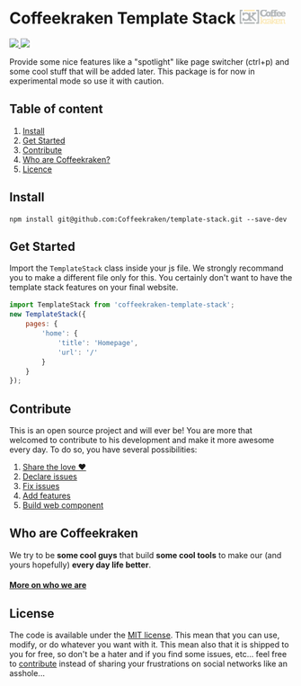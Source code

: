 # Coffeekraken Template Stack <img src=".resources/coffeekraken-logo.jpg" height="25px" />

<p>
	<!--<a href="https://travis-ci.org/coffeekraken/template-stack">
		<img src="https://img.shields.io/travis/coffeekraken/template-stack.svg?style=flat-square" />
	</a>-->
	<!--<a href="https://www.npmjs.com/package/coffeekraken-template-stack">
		<img src="https://img.shields.io/npm/v/coffeekraken-template-stack.svg?style=flat-square" />
	</a>-->
	<!--<a href="https://github.com/coffeekraken/template-stack/blob/master/LICENSE.txt">
		<img src="https://img.shields.io/npm/l/coffeekraken-template-stack.svg?style=flat-square" />
	</a>-->
	<!-- <a href="https://github.com/coffeekraken/template-stack">
		<img src="https://img.shields.io/npm/dt/coffeekraken-template-stack.svg?style=flat-square" />
	</a>
	<a href="https://github.com/coffeekraken/template-stack">
		<img src="https://img.shields.io/github/forks/coffeekraken/template-stack.svg?style=social&label=Fork&style=flat-square" />
	</a>
	<a href="https://github.com/coffeekraken/template-stack">
		<img src="https://img.shields.io/github/stars/coffeekraken/template-stack.svg?style=social&label=Star&style=flat-square" />
	</a> -->
	<a href="https://twitter.com/coffeekrakenio">
		<img src="https://img.shields.io/twitter/url/http/coffeekrakenio.svg?style=social&style=flat-square" />
	</a>
	<a href="http://coffeekraken.io">
		<img src="https://img.shields.io/twitter/url/http/shields.io.svg?style=flat-square&label=coffeekraken.io&colorB=f2bc2b&style=flat-square" />
	</a>
</p>

Provide some nice features like a \"spotlight\" like page switcher (ctrl+p) and some cool stuff that will be added later.
This package is for now in experimental mode so use it with caution.

## Table of content

1. [Install](#readme-install)
2. [Get Started](#readme-get-started)
3. [Contribute](#readme-contribute)
4. [Who are Coffeekraken?](#readme-who-are-coffeekraken)
5. [Licence](#readme-license)

<a name="readme-install"></a>
## Install

```
npm install git@github.com:Coffeekraken/template-stack.git --save-dev
```

<a name="readme-get-started"></a>
## Get Started

Import the `TemplateStack` class inside your js file.
We strongly recommand you to make a different file only for this. You certainly don't want to have the template stack features on your final website.

```js
import TemplateStack from 'coffeekraken-template-stack';
new TemplateStack({
	pages: {
		'home': {
			'title': 'Homepage',
			'url': '/'
		}
	}
});
```

<a id="readme-contribute"></a>
## Contribute

This is an open source project and will ever be! You are more that welcomed to contribute to his development and make it more awesome every day.
To do so, you have several possibilities:

1. [Share the love ❤️](https://github.com/Coffeekraken/coffeekraken/blob/master/contribute.md#contribute-share-the-love)
2. [Declare issues](https://github.com/Coffeekraken/coffeekraken/blob/master/contribute.md#contribute-declare-issues)
3. [Fix issues](https://github.com/Coffeekraken/coffeekraken/blob/master/contribute.md#contribute-fix-issues)
4. [Add features](https://github.com/Coffeekraken/coffeekraken/blob/master/contribute.md#contribute-add-features)
5. [Build web component](https://github.com/Coffeekraken/coffeekraken/blob/master/contribute.md#contribute-build-web-component)

<a id="readme-who-are-coffeekraken"></a>
## Who are Coffeekraken

We try to be **some cool guys** that build **some cool tools** to make our (and yours hopefully) **every day life better**.  

#### [More on who we are](https://github.com/Coffeekraken/coffeekraken/blob/master/who-are-we.md)

<a id="readme-license"></a>
## License

The code is available under the [MIT license](LICENSE.txt). This mean that you can use, modify, or do whatever you want with it. This mean also that it is shipped to you for free, so don't be a hater and if you find some issues, etc... feel free to [contribute](https://github.com/Coffeekraken/coffeekraken/blob/master/contribute.md) instead of sharing your frustrations on social networks like an asshole...
